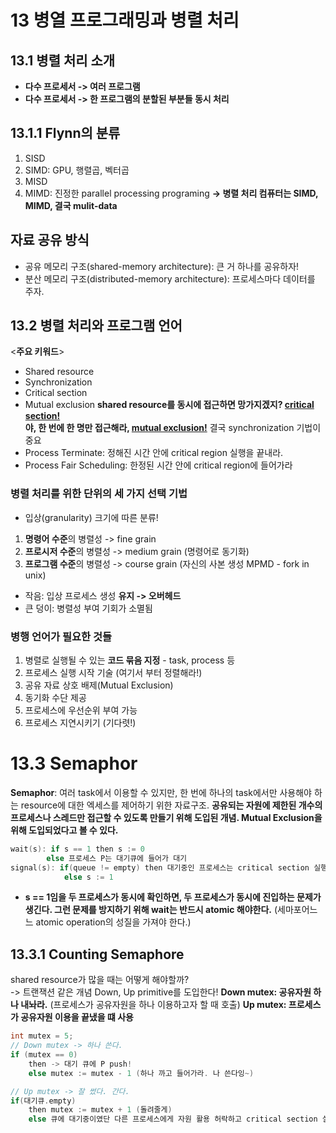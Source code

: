 # 13 병열 프로그래밍과 병렬 처리
## 13.1 병렬 처리 소개
- **다수 프로세서 -> 여러 프로그램**
- **다수 프로세서 -> 한 프로그램의 분할된 부분들 동시 처리**

## 13.1.1 Flynn의 분류
1. SISD
2. SIMD: GPU, 행렬곱, 벡터곱
3. MISD
4. MIMD: 진정한 parallel processing programing
**-> 병렬 처리 컴퓨터는 SIMD, MIMD, 결국 mulit-data**

## 자료 공유 방식
- 공유 메모리 구조(shared-memory architecture): 큰 거 하나를 공유하자!
- 분산 메모리 구조(distributed-memory architecture): 프로세스마다 데이터를 주자.


## 13.2 병렬 처리와 프로그램 언어
<**주요 키워드**>
- Shared resource
- Synchronization
- Critical section
- Mutual exclusion
**shared resource를 동시에 접근하면 망가지겠지? <U>critical section!</U>** <br>
**야, 한 번에 한 명만 접근해라, <U>mutual exclusion!</U>** 결국 synchronization 기법이 중요<br>
- Process Terminate: 정해진 시간 안에 critical region 실행을 끝내라.
- Process Fair Scheduling: 한정된 시간 안에 critical region에 들어가라

### 병렬 처리를 위한 단위의 세 가지 선택 기법
- 입상(granularity) 크기에 따른 분류!
1. **명령어 수준**의 병렬성 -> fine grain
2. **프로시저 수준**의 병렬성 -> medium grain (명령어로 동기화)
3. **프로그램 수준**의 병렬성 -> course grain (자신의 사본 생성 MPMD - fork in unix)
- 작음: 입상 프로세스 생성 **유지 -> 오버헤드**
- 큰 덩이: 병렬성 부여 기회가 소멸됨

### 병행 언어가 필요한 것들
1. 병렬로 실행될 수 있는 **코드 묶음 지정** - task, process 등
2. 프로세스 실행 시작 기술 (여기서 부터 정렬해라!)
3. 공유 자료 상호 배제(Mutual Exclusion)
4. 동기화 수단 제공
5. 프로세스에 우선순위 부여 가능
6. 프로세스 지연시키기 (기다렷!)


# 13.3 Semaphor
**Semaphor**: 여러 task에서 이용할 수 있지만, 한 번에 하나의 task에서만 사용해야 하는 resource에 대한 엑세스를 제어하기 위한 자료구조. **공유되는 자원에 제한된 개수의 프로세스나 스레드만 접근할 수 있도록 만들기 위해 도입된 개념. Mutual Exclusion을 위해 도입되었다고 볼 수 있다.**

```c++
wait(s): if s == 1 then s := 0
        else 프로세스 P는 대기큐에 들어가 대기
signal(s): if(queue != empty) then 대기중인 프로세스는 critical section 실행 준비
            else s := 1
```
- **s == 1임을 두 프로세스가 동시에 확인하면, 두 프로세스가 동시에 진입하는 문제가 생긴다. 그런 문제를 방지하기 위해 wait는 반드시 atomic 해야한다.** (세마포어느느 atomic operation의 성질을 가져야 한다.)

## 13.3.1 Counting Semaphore
shared resource가 많을 때는 어떻게 해야할까? <br>
-> 트랜잭션 같은 개념 Down, Up primitive를 도입한다!
**Down mutex: 공유자원 하나 내놔라.** (프로세스가 공유자원을 하나 이용하고자 할 때 호출)
**Up mutex: 프로세스가 공유자원 이용을 끝냈을 떄 사용**
```c++
int mutex = 5;
// Down mutex -> 하나 쓴다.
if (mutex == 0)
    then -> 대기 큐에 P push!
    else mutex := mutex - 1 (하나 까고 들어가라. 나 쓴다잉~)

// Up mutex -> 잘 썼다. 간다.
if(대기큐.empty)
    then mutex := mutex + 1 (돌려줄게)
    else 큐에 대기중이였단 다른 프로세스에게 자원 활용 허락하고 critical section 실행
```

